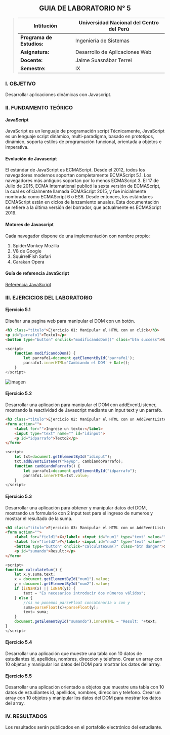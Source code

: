 ## <center>GUIA DE LABORATORIO N° 5<center>
>Intitución                 |Universidad Nacional del Centro del Perú   |
>-------------------------  | ------------------------------            |
>**Programa de Estudios:**  | Ingeniería de Sistemas                    |
>**Asignatura:**            | Desarrollo de Aplicaciones Web            |
>**Docente:**               | Jaime Suasnábar Terrel                    |
>**Semestre:**              | IX                                        |
### I. OBJETIVO
Desarrollar aplicaciones dinámicas con Javascript.

### II. FUNDAMENTO TEÓRICO
#### JavaScript
JavaScript es un lenguaje de programación script Técnicamente, JavaScript es un lenguaje script dinámico, multi-paradigma, basado en prototipos, dinámico, soporta estilos de programación funcional, orientada a objetos e imperativa. 
#### Evolución de Javascript
El estándar de JavaScript es ECMAScript. Desde el 2012, todos los navegadores modernos soportan completamente ECMAScript 5.1. Los navegadores más antiguos soportan por lo menos ECMAScript 3. El 17 de Julio de 2015, ECMA International publicó la sexta versión de ECMAScript, la cual es oficialmente llamada ECMAScript 2015, y fue inicialmente nombrada como ECMAScript 6 o ES6. Desde entonces, los estándares ECMAScript están en ciclos de lanzamiento anuales. Esta documentación se refiere a la última versión del borrador, que actualmente es ECMAScript 2019.
#### Motores de Javascript
Cada navegador dispone de una implementación con nombre propio:
1. SpiderMonkey Mozilla
2. V8 de Google 
3. SquirrelFish Safari
4. Carakan Opera

#### Guía de referencia JavaScript
[Referencia JavaScript](https://developer.mozilla.org/es/docs/Web/JavaScript/Reference)

### III. EJERCICIOS DEL LABORATORIO
#### Ejercicio 5.1
Diseñar una pagina web para manipular el DOM con un botón.
```html
<h3 class="titulo">Ejercicio 01: Manipular el HTML con un click</h3>
<p id="parrafo1">Texto1</p>
<button type="button" onclick="modificandoDom()" class="btn success">Hacer Click!</button>
```
```javascript
<script>
    function modificandoDom() {
        let parrafo1=document.getElementById('parrafo1');
        parrafo1.innerHTML='Cambiando el DOM' + Date();
    }
</script>
```
![imagen](./assets/cuadricula.png)

#### Ejercicio 5.2
Desarrollar una aplicación para manipular el DOM con addEventListener, mostrando la reactividad de Javascript mediante un input text y un parrafo. 
```html
<h3 class="titulo">Ejercicio 02: Manipular el HTML con un AddEventListener</h3>
<form action="">
    <label for="">Ingrese un texto:</label>
    <input type="text" name="" id="idinput">
    <p id="idparrafo">Texto2</p>
</form>
```
```js
<script>
    let txt=document.getElementById("idinput");
    txt.addEventListener("keyup", cambiandoParrafo);
    function cambiandoParrafo() {
        let parrafo1=document.getElementById("idparrafo");
        parrafo1.innerHTML=txt.value;
    }
</script>
```

#### Ejercicio 5.3
Desarrollar una aplicación para obtener y manipular datos del DOM, mostrando un formulario con 2 input text para el ingreso de numeros y mostrar el resultado de la suma. 
```html
<h3 class="titulo">Ejercicio 03: Manipular el HTML con un AddEventListener</h3>
<form action="">
    <label for="field1">X</label> <input id="num1" type="text" value="">
    <label for="field2">Y</label> <input id="num2" type="text" value="">
    <button type="button" onclick="calculateSum()" class="btn danger">Sumar</button>  
    <p id="sumando">Result:</p>
</form>
```
```js
<script>
function calculateSum() {
    let x,y,suma,text;  
    x = document.getElementById("num1").value;  
    y = document.getElementById("num2").value;  
    if (isNaN(x) || isNaN(y)) {  
        text = "Es necesarios introducir dos números válidos";  
    } else {  
        //si no ponemos parseFloat concatenaría x con y  
        suma=parseFloat(x)+parseFloat(y);  
        text= suma;  
    }  
    document.getElementById("sumando").innerHTML = "Result: "+text;  
}
</script>
```
#### Ejercicio 5.4
Desarrollar una aplicación que muestre una tabla con 10 datos de estudiantes id, apellidos, nombres, direccion y telefono. Crear un array con 10 objetos y manipular los datos del DOM para mostrar los datos del array. 

#### Ejercicio 5.5
Desarrollar una aplicación orientado a objetos que muestre una tabla con 10 datos de estudiantes id, apellidos, nombres, direccion y telefono. Crear un array con 10 objetos y manipular los datos del DOM para mostrar los datos del array. 

### IV. RESULTADOS
Los resultados serán publicados en el portafolio electrónico del estudiante.